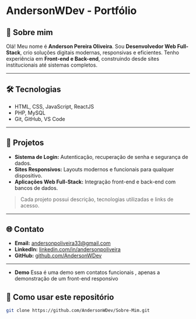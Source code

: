 # AndersonWDev - Portfólio

## 👋 Sobre mim
Olá! Meu nome é **Anderson Pereira Oliveira**. Sou **Desenvolvedor Web Full-Stack**, crio soluções digitais modernas, responsivas e eficientes. Tenho experiência em **Front-end e Back-end**, construindo desde sites institucionais até sistemas completos.

---

## 🛠️ Tecnologias
- HTML, CSS, JavaScript, ReactJS
- PHP, MySQL
- Git, GitHub, VS Code  

---

## 🚀 Projetos
- **Sistema de Login:** Autenticação, recuperação de senha e segurança de dados.  
- **Sites Responsivos:** Layouts modernos e funcionais para qualquer dispositivo.  
- **Aplicações Web Full-Stack:** Integração front-end e back-end com bancos de dados.  

> Cada projeto possui descrição, tecnologias utilizadas e links de acesso.

---

## 🌐 Contato
- **Email:** andersonpoliveira33@gmail.com  
- **LinkedIn:** [linkedin.com/in/andersonpoliveira](https://www.linkedin.com/in/anderson-pereira-oliveira-647985385/)  
- **GitHub:** [github.com/AndersonWDev](https://github.com/AndersonWDev)  

---

- **Demo** Essa é uma demo sem contatos funcionais , apenas a demonstração de um front-end responsivo
## 📂 Como usar este repositório
```bash
git clone https://github.com/AndersonWDev/Sobre-Mim.git
